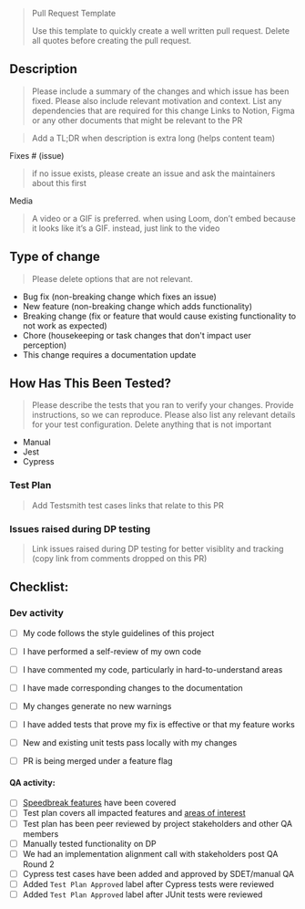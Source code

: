 > Pull Request Template
>
> Use this template to quickly create a well written pull request. Delete all quotes before creating the pull request.

## Description

> Please include a summary of the changes and which issue has been fixed. Please also include relevant motivation
> and context. List any dependencies that are required for this change
> Links to Notion, Figma or any other documents that might be relevant to the PR

> Add a TL;DR when description is extra long (helps content team)

Fixes # (issue)
> if no issue exists, please create an issue and ask the maintainers about this first


Media
> A video or a GIF is preferred. when using Loom, don’t embed because it looks like it’s a GIF. instead, just link to the video


## Type of change

> Please delete options that are not relevant.

- Bug fix (non-breaking change which fixes an issue)
- New feature (non-breaking change which adds functionality)
- Breaking change (fix or feature that would cause existing functionality to not work as expected)
- Chore (housekeeping or task changes that don't impact user perception)
- This change requires a documentation update


## How Has This Been Tested?
> Please describe the tests that you ran to verify your changes. Provide instructions, so we can reproduce.
> Please also list any relevant details for your test configuration.
> Delete anything that is not important

- Manual
- Jest
- Cypress

### Test Plan
> Add Testsmith test cases links that relate to this PR

### Issues raised during DP testing
> Link issues raised during DP testing for better visiblity and tracking (copy link from comments dropped on this PR)


## Checklist:
### Dev activity
- [ ] My code follows the style guidelines of this project
- [ ] I have performed a self-review of my own code
- [ ] I have commented my code, particularly in hard-to-understand areas
- [ ] I have made corresponding changes to the documentation
- [ ] My changes generate no new warnings
- [ ] I have added tests that prove my fix is effective or that my feature works
- [ ] New and existing unit tests pass locally with my changes
- [ ] PR is being merged under a feature flag


#### QA activity:
- [ ] [Speedbreak features](https://github.com/appsmithorg/TestSmith/wiki/Guidelines-for-test-plans#speedbreakers-) have been covered
- [ ] Test plan covers all impacted features and [areas of interest](https://github.com/appsmithorg/TestSmith/wiki/Guidelines-for-test-plans#areas-of-interest-)
- [ ] Test plan has been peer reviewed by project stakeholders and other QA members
- [ ] Manually tested functionality on DP
- [ ] We had an implementation alignment call with stakeholders post QA Round 2
- [ ] Cypress test cases have been added and approved by SDET/manual QA
- [ ] Added `Test Plan Approved` label after Cypress tests were reviewed
- [ ] Added `Test Plan Approved` label after JUnit tests were reviewed
